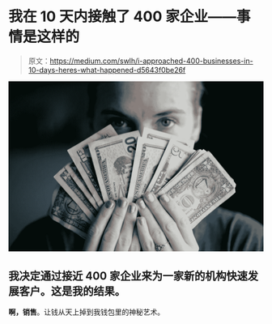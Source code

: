 # 我在 10 天内接触了 400 家企业——事情是这样的

> 原文：<https://medium.com/swlh/i-approached-400-businesses-in-10-days-heres-what-happened-d5643f0be26f>

![](img/c5a531e29cff1da94d717ac13c417d2d.png)

## 我决定通过接近 400 家企业来为一家新的机构快速发展客户。这是我的结果。

**啊，销售**。让钱从天上掉到我钱包里的神秘艺术。
